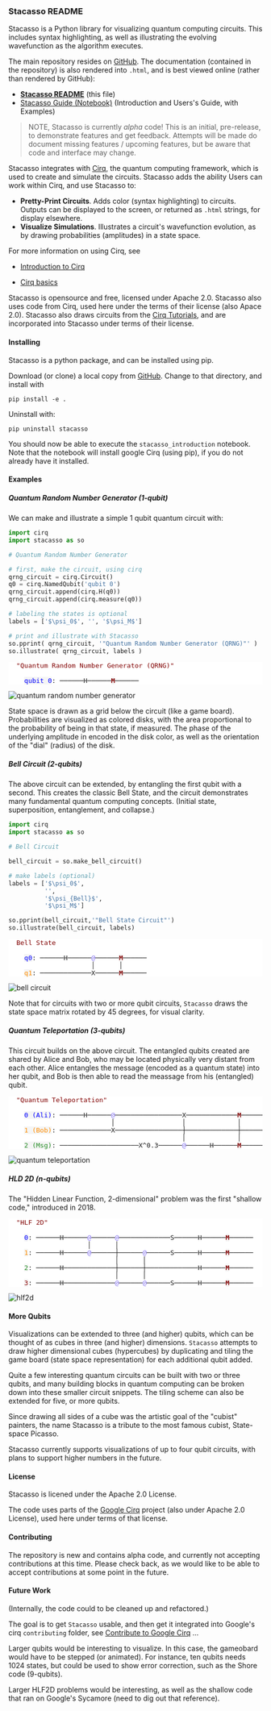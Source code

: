 ### Stacasso README


Stacasso is a Python library for visualizing quantum computing circuits.  This includes syntax highlighting, as well as  illustrating the evolving wavefunction as the algorithm executes.

The main repository resides on [GitHub](https://github.com/JonHub/stacasso).  The documentation (contained in the repository) is also rendered into `.html`, and is best viewed online (rather than rendered by GitHub):

* **[Stacasso README](https://jonhub.github.io/stacasso/)** (this file)
* [Stacasso Guide (Notebook)](https://jonhub.github.io/stacasso/notebooks/stacasso_guide.html) (Introduction and Users's Guide, with Examples)

> NOTE, Stacasso is currently *alpha* code!  This is an initial, pre-release, to demonstrate features and get feedback. Attempts will be made do document missing features / upcoming features, but be aware that code and interface may change.

Stacasso integrates with [Cirq](https://github.com/quantumlib/Cirq), the quantum computing framework, which is used to create and simulate the circuits.  Stacasso adds the ability  Users can work within Cirq, and use Stacasso to:

* **Pretty-Print  Circuits**.  Adds color (syntax highlighting) to circuits.  Outputs can be displayed to the screen, or returned as `.html` strings, for display elsewhere.
* **Visualize Simulations**.  Illustrates a circuit's wavefunction evolution, as by drawing probabilities (amplitudes) in a state space.

For more information on using Cirq, see

* [Introduction to Cirq](https://quantumai.google/cirq/tutorials/educators/intro)

* [Cirq basics](https://quantumai.google/cirq/tutorials/basics)

Stacasso is opensource and free, licensed under Apache 2.0.  Stacasso also uses code from Cirq, used here under the terms of their license (also Apace 2.0).  Stacasso also draws circuits from the [Cirq Tutorials](https://quantumai.google/cirq/tutorials), and are incorporated into Stacasso under terms of their license.

#### Installing

Stacasso is a python package, and can be installed using pip.

Download (or clone) a local copy from [GitHub](https://github.com/JonHub/stacasso).  Change to that directory, and install with

```
pip install -e .
```

Uninstall with:

```
pip uninstall stacasso
```

You should now be able to execute the `stacasso_introduction` notebook.  Note that the notebook will install google Cirq (using pip), if you do not already have it installed.

#### Examples

##### Quantum Random Number Generator (1-qubit)

We can make and illustrate a simple 1 qubit quantum circuit with:

```python
import cirq
import stacasso as so

# Quantum Random Number Generator 

# first, make the circuit, using cirq
qrng_circuit = cirq.Circuit()
q0 = cirq.NamedQubit('qubit 0')
qrng_circuit.append(cirq.H(q0))
qrng_circuit.append(cirq.measure(q0))

# labeling the states is optional
labels = ['$\psi_0$', '', '$\psi_M$']

# print and illustrate with Stacasso
so.pprint( qrng_circuit, '"Quantum Random Number Generator (QRNG)"' )
so.illustrate( qrng_circuit, labels )
```


<div>
<pre style="white-space:pre;font-size:medium;background:white;line-height:normal;font-family:monospace;">  <span style="color:Maroon">"Quantum Random Number Generator (QRNG)"</span><br><br>    <span style="background-color:WhiteSmoke;color:Blue">qubit 0</span>: ──────H──────<span style="background-color:WhiteSmoke;color:Maroon;font-weight:bold">M</span>──────<br></pre>
</div>
<div><img title="quantum random number generator" alignment="left" src="notebooks/outputs/qrng_illustration_keep.svg"></div>

State space is drawn as a grid below the circuit (like a game board).  Probabilities are visualized as colored disks, with the area proportional to the probability of being in that state, if measured.  The phase of the underlying amplitude in encoded in the disk color, as well as the orientation of the "dial" (radius) of the disk.

##### Bell Circuit (2-qubits)

The above circuit can be extended, by entangling the first qubit with a second.  This creates the classic Bell State, and the circuit demonstrates many fundamental quantum computing concepts.  (Initial state, superposition, entanglement, and collapse.)

```python
import cirq
import stacasso as so

# Bell Circuit

bell_circuit = so.make_bell_circuit()

# make labels (optional)
labels = ['$\psi_0$',
          '',
          '$\psi_{Bell}$',
          '$\psi_M$']

so.pprint(bell_circuit,'"Bell State Circuit"')
so.illustrate(bell_circuit, labels)

```

<div>
<pre style="white-space:pre;font-size:medium;background:white;line-height:normal;font-family:monospace;">  <span style="color:Maroon">Bell State</span><br><br>    <span style="background-color:WhiteSmoke;color:Blue">q0</span>: ──────H──────<span style="color:MediumSlateBlue">@</span>──────<span style="background-color:WhiteSmoke;color:Maroon;font-weight:bold">M</span>──────<br>                     │      │<br>    <span style="background-color:WhiteSmoke;color:DarkOrange">q1</span>: ─────────────X──────<span style="background-color:WhiteSmoke;color:Maroon;font-weight:bold">M</span>──────<br></pre>
</div>
<div><img title="bell circuit" alignment="left" src="notebooks/outputs/bell_illustration_keep.svg"></div>

Note that for circuits with two or more qubit circuits, `Stacasso` draws the state space matrix rotated by 45 degrees, for visual clarity.

##### Quantum Teleportation (3-qubits)

This circuit builds on the above circuit.  The entangled qubits created are shared by Alice and Bob, who may be located physically very distant from each other.  Alice entangles the message (encoded as a quantum state) into her qubit, and Bob is then able to read the meassage from his (entangled) qubit.

<div>
<pre style="white-space:pre;font-size:medium;background:white;line-height:normal;font-family:monospace;">  <span style="color:Maroon">"Quantum Teleportation"</span><br><br>    <span style="background-color:WhiteSmoke;color:Blue">0 (Ali)</span>: ──────H──────<span style="color:MediumSlateBlue">@</span>─────────────────X─────────────<span style="background-color:WhiteSmoke;color:Maroon;font-weight:bold">M</span>──────<span style="color:MediumSlateBlue">@</span>─────────────<br>                          │                 │             │      │<br>    <span style="background-color:WhiteSmoke;color:DarkOrange">1 (Bob)</span>: ─────────────X─────────────────┼─────────────┼──────X──────<span style="color:MediumSlateBlue">@</span>──────<br>                                            │             │             │<br>    <span style="background-color:WhiteSmoke;color:ForestGreen">2 (Msg)</span>: ────────────────────X^0.3──────<span style="color:MediumSlateBlue">@</span>──────H──────<span style="background-color:WhiteSmoke;color:Maroon;font-weight:bold">M</span>─────────────<span style="color:MediumSlateBlue">@</span>──────<br></pre>
</div>

<div><img title="quantum teleportation" alignment="left" src="notebooks/outputs/tele_illustration_keep.svg"></div>

##### HLD 2D (n-qubits)

The "Hidden Linear Function, 2-dimensional" problem was the first "shallow code," introduced in 2018.

<div>
<pre style="white-space:pre;font-size:medium;background:white;line-height:normal;font-family:monospace;">  <span style="color:Maroon">"HLF 2D"</span><br><br>    <span style="background-color:WhiteSmoke;color:Blue">0</span>: ──────H──────<span style="color:MediumSlateBlue">@</span>──────<span style="color:MediumSlateBlue">@</span>─────────────S──────H──────<span style="background-color:WhiteSmoke;color:Maroon;font-weight:bold">M</span>──────<br>                    │      │<br>    <span style="background-color:WhiteSmoke;color:DarkOrange">1</span>: ──────H──────<span style="color:MediumSlateBlue">@</span>──────┼──────<span style="color:MediumSlateBlue">@</span>──────S──────H──────<span style="background-color:WhiteSmoke;color:Maroon;font-weight:bold">M</span>──────<br>                           │      │<br>    <span style="background-color:WhiteSmoke;color:ForestGreen">2</span>: ──────H─────────────┼──────┼─────────────H──────<span style="background-color:WhiteSmoke;color:Maroon;font-weight:bold">M</span>──────<br>                           │      │<br>    <span style="background-color:WhiteSmoke;color:DarkRed">3</span>: ──────H─────────────<span style="color:MediumSlateBlue">@</span>──────<span style="color:MediumSlateBlue">@</span>──────S──────H──────<span style="background-color:WhiteSmoke;color:Maroon;font-weight:bold">M</span>──────<br></pre>
</div>

<div><img title="hlf2d" alignment="left" src="notebooks/outputs/hlf2d_illustration_keep.svg"></div>

#### More Qubits

Visualizations can be extended to three (and higher) qubits, which can be thought of as cubes in three (and higher) dimensions.  `Stacasso` attempts to draw higher dimensional cubes (hypercubes) by duplicating and tiling the game board (state space representation) for each additional qubit added.

Quite a few interesting quantum circuits can be built with two or three qubits, and many building blocks in quantum computing can be broken down into these smaller circuit snippets.  The tiling scheme can also be extended for five, or more qubits.

Since drawing all sides of a cube was the artistic goal of the "cubist" painters, the name Stacasso is a tribute to the most famous cubist, State-space Picasso.

Stacasso currently supports visualizations of up to four qubit circuits, with plans to support higher numbers in the future. 


#### License

Stacasso is licened under the Apache 2.0 License.

The code uses parts of the [Google Cirq]() project (also under Apache 2.0 License), used here under terms of that license.


#### Contributing

The repository is new and contains alpha code, and currently not accepting contributions at this time.  Please check back, as we would like to be able to accept contributions at some point in the future.

#### Future Work

(Internally, the code could to be cleaned up and refactored.)

The goal is to get `Stacasso` usable, and then get it integrated into Google's cirq `contributing` folder, see [Contribute to Google Cirq](https://github.com/quantumlib/Cirq/blob/master/CONTRIBUTING.md) ... 

Larger qubits would be interesting to visualize.  In this case, the gameobard would have to be stepped (or animated).  For instance, ten qubits needs 1024 states, but could be used to show error correction, such as the Shore code (9-qubits).

Larger HLF2D problems would be interesting, as well as the shallow code that ran on Google's Sycamore (need to dig out that reference).
